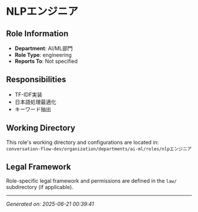 # NLPエンジニア

## Role Information
- **Department**: AI/ML部門
- **Role Type**: engineering
- **Reports To**: Not specified

## Responsibilities
- TF-IDF実装
- 日本語処理最適化
- キーワード抽出

## Working Directory
This role's working directory and configurations are located in:
`conversation-flow-dev/organization/departments/ai-ml/roles/nlpエンジニア`

## Legal Framework
Role-specific legal framework and permissions are defined in the `law/` subdirectory (if applicable).

---
*Generated on: 2025-06-21 00:39:41*
